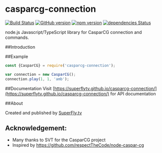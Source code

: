 # casparcg-connection

[![Build Status](https://travis-ci.org/SuperFlyTV/casparcg-connection.svg?branch=master)](https://travis-ci.org/SuperFlyTV/casparcg-connection)
[![GitHub version](https://badge.fury.io/gh/superflytv%2Fcasparcg-connection.svg)](https://badge.fury.io/gh/superflytv%2Fcasparcg-connection)
[![npm version](https://badge.fury.io/js/casparcg-connection.svg)](https://badge.fury.io/js/casparcg-connection)
[![dependencies Status](https://david-dm.org/superflytv/casparcg-connection/status.svg)](https://david-dm.org/superflytv/casparcg-connection)


node.js Javascript/TypeScript library for CasparCG connection and commands.

##Introduction

##Example
```javascript
const {CasparCG} = require('casparcg-connection');

var connection = new CasparCG();
connection.play(1, 1, 'amb');
```

##Documentation
Visit [https://superflytv.github.io/casparcg-connection/](https://superflytv.github.io/casparcg-connection/) for API documentation

##About

Created and published by [SuperFly.tv](http://superfly.tv)

## Acknowledgement:
- Many thanks to SVT for the CasparCG project
- Inspired by https://github.com/respectTheCode/node-caspar-cg
